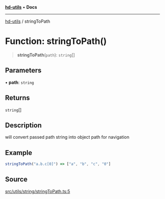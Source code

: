 [**hd-utils**](../README.md) • **Docs**

***

[hd-utils](../globals.md) / stringToPath

# Function: stringToPath()

> **stringToPath**(`path`): `string`[]

## Parameters

• **path**: `string`

## Returns

`string`[]

## Description

will convert passed path string into object path for navigation

## Example

```ts
stringToPath("a.b.c[0]") => ["a", "b", "c", "0"]
```

## Source

[src/utils/string/stringToPath.ts:5](https://github.com/AhmadHddad/h-utils/blob/8e9e542f98b1a43a336ce585dc8666b21b0e894d/src/utils/string/stringToPath.ts#L5)
